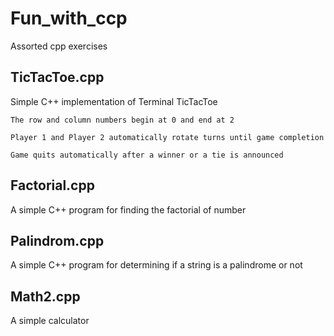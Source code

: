 # Fun_with_ccp
Assorted cpp exercises 

## TicTacToe.cpp

Simple C++ implementation of Terminal TicTacToe
```
The row and column numbers begin at 0 and end at 2

Player 1 and Player 2 automatically rotate turns until game completion 

Game quits automatically after a winner or a tie is announced 
```
## Factorial.cpp

A simple C++ program for finding the factorial of number 

## Palindrom.cpp

A simple C++ program for determining if a string is a palindrome or not

## Math2.cpp

A simple calculator 
